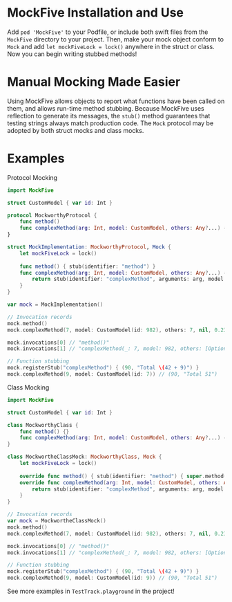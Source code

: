 # MockFive Installation and Use
Add `pod 'MockFive'` to your Podfile, or include both swift files from the `MockFive` directory to your project.  Then, make your mock object conform to `Mock` and add `let mockFiveLock = lock()` anywhere in the struct or class.  Now you can begin writing stubbed methods!

# Manual Mocking Made Easier
Using MockFive allows objects to report what functions have been called on them, and allows run-time method stubbing.  Because MockFive uses reflection to generate its messages, the `stub()` method guarantees that testing strings always match production code.  The `Mock` protocol may be adopted by both struct mocks and class mocks.

# Examples
Protocol Mocking
```Swift
import MockFive

struct CustomModel { var id: Int }

protocol MockworthyProtocol {
    func method()
    func complexMethod(arg: Int, model: CustomModel, others: Any?...) -> (Int, String)
}

struct MockImplementation: MockworthyProtocol, Mock {
    let mockFiveLock = lock()
    
    func method() { stub(identifier: "method") }
    func complexMethod(arg: Int, model: CustomModel, others: Any?...) -> (Int, String) { _ -> (Int, String) in
        return stub(identifier: "complexMethod", arguments: arg, model.id, others) { (37, "stub string") }
    }
}

var mock = MockImplementation()

// Invocation records
mock.method()
mock.complexMethod(7, model: CustomModel(id: 982), others: 7, nil, 0.23, [0,9]) // (37, "stub string")

mock.invocations[0] // "method()"
mock.invocations[1] // "complexMethod(_: 7, model: 982, others: [Optional(7), nil, Optional(0.23), Optional([0, 9])]) -> (Int, String)"

// Function stubbing
mock.registerStub("complexMethod") { (90, "Total \(42 + 9)") }
mock.complexMethod(9, model: CustomModel(id: 7)) // (90, "Total 51")
```

Class Mocking
```Swift
import MockFive

struct CustomModel { var id: Int }

class MockworthyClass {
    func method() {}
    func complexMethod(arg: Int, model: CustomModel, others: Any?...) -> (Int, String) { return (9, "potatos") }
}

class MockwortheClassMock: MockworthyClass, Mock {
    let mockFiveLock = lock()
    
    override func method() { stub(identifier: "method") { super.method() } }
    override func complexMethod(arg: Int, model: CustomModel, others: Any?...) -> (Int, String) { _ -> (Int, String) in
        return stub(identifier: "complexMethod", arguments: arg, model.id, others) { super.complexMethod(arg, model: model, others: others) }
    }
}

// Invocation records
var mock = MockwortheClassMock()
mock.method()
mock.complexMethod(7, model: CustomModel(id: 982), others: 7, nil, 0.23, [0,9]) // (37, "stub string")

mock.invocations[0] // "method()"
mock.invocations[1] // "complexMethod(_: 7, model: 982, others: [Optional(7), nil, Optional(0.23), Optional([0, 9])]) -> (Int, String)"

// Function stubbing
mock.registerStub("complexMethod") { (90, "Total \(42 + 9)") }
mock.complexMethod(9, model: CustomModel(id: 9)) // (90, "Total 51")
```
See more examples in `TestTrack.playground` in the project!


